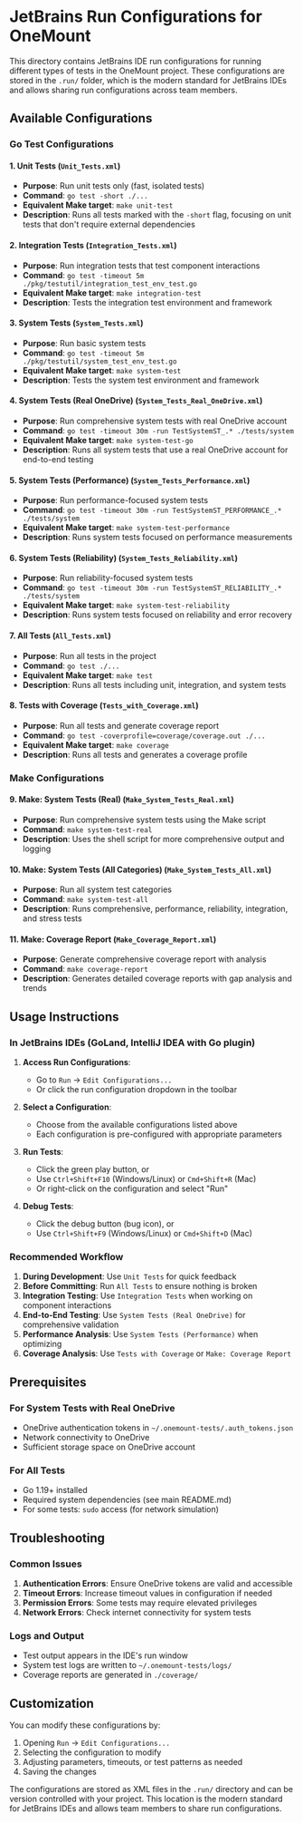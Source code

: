 # JetBrains Run Configurations for OneMount

This directory contains JetBrains IDE run configurations for running different types of tests in the OneMount project. These configurations are stored in the `.run/` folder, which is the modern standard for JetBrains IDEs and allows sharing run configurations across team members.

## Available Configurations

### Go Test Configurations

#### 1. Unit Tests (`Unit_Tests.xml`)
- **Purpose**: Run unit tests only (fast, isolated tests)
- **Command**: `go test -short ./...`
- **Equivalent Make target**: `make unit-test`
- **Description**: Runs all tests marked with the `-short` flag, focusing on unit tests that don't require external dependencies

#### 2. Integration Tests (`Integration_Tests.xml`)
- **Purpose**: Run integration tests that test component interactions
- **Command**: `go test -timeout 5m ./pkg/testutil/integration_test_env_test.go`
- **Equivalent Make target**: `make integration-test`
- **Description**: Tests the integration test environment and framework

#### 3. System Tests (`System_Tests.xml`)
- **Purpose**: Run basic system tests
- **Command**: `go test -timeout 5m ./pkg/testutil/system_test_env_test.go`
- **Equivalent Make target**: `make system-test`
- **Description**: Tests the system test environment and framework

#### 4. System Tests (Real OneDrive) (`System_Tests_Real_OneDrive.xml`)
- **Purpose**: Run comprehensive system tests with real OneDrive account
- **Command**: `go test -timeout 30m -run TestSystemST_.* ./tests/system`
- **Equivalent Make target**: `make system-test-go`
- **Description**: Runs all system tests that use a real OneDrive account for end-to-end testing

#### 5. System Tests (Performance) (`System_Tests_Performance.xml`)
- **Purpose**: Run performance-focused system tests
- **Command**: `go test -timeout 30m -run TestSystemST_PERFORMANCE_.* ./tests/system`
- **Equivalent Make target**: `make system-test-performance`
- **Description**: Runs system tests focused on performance measurements

#### 6. System Tests (Reliability) (`System_Tests_Reliability.xml`)
- **Purpose**: Run reliability-focused system tests
- **Command**: `go test -timeout 30m -run TestSystemST_RELIABILITY_.* ./tests/system`
- **Equivalent Make target**: `make system-test-reliability`
- **Description**: Runs system tests focused on reliability and error recovery

#### 7. All Tests (`All_Tests.xml`)
- **Purpose**: Run all tests in the project
- **Command**: `go test ./...`
- **Equivalent Make target**: `make test`
- **Description**: Runs all tests including unit, integration, and system tests

#### 8. Tests with Coverage (`Tests_with_Coverage.xml`)
- **Purpose**: Run all tests and generate coverage report
- **Command**: `go test -coverprofile=coverage/coverage.out ./...`
- **Equivalent Make target**: `make coverage`
- **Description**: Runs all tests and generates a coverage profile

### Make Configurations

#### 9. Make: System Tests (Real) (`Make_System_Tests_Real.xml`)
- **Purpose**: Run comprehensive system tests using the Make script
- **Command**: `make system-test-real`
- **Description**: Uses the shell script for more comprehensive output and logging

#### 10. Make: System Tests (All Categories) (`Make_System_Tests_All.xml`)
- **Purpose**: Run all system test categories
- **Command**: `make system-test-all`
- **Description**: Runs comprehensive, performance, reliability, integration, and stress tests

#### 11. Make: Coverage Report (`Make_Coverage_Report.xml`)
- **Purpose**: Generate comprehensive coverage report with analysis
- **Command**: `make coverage-report`
- **Description**: Generates detailed coverage reports with gap analysis and trends

## Usage Instructions

### In JetBrains IDEs (GoLand, IntelliJ IDEA with Go plugin)

1. **Access Run Configurations**:
   - Go to `Run` → `Edit Configurations...`
   - Or click the run configuration dropdown in the toolbar

2. **Select a Configuration**:
   - Choose from the available configurations listed above
   - Each configuration is pre-configured with appropriate parameters

3. **Run Tests**:
   - Click the green play button, or
   - Use `Ctrl+Shift+F10` (Windows/Linux) or `Cmd+Shift+R` (Mac)
   - Or right-click on the configuration and select "Run"

4. **Debug Tests**:
   - Click the debug button (bug icon), or
   - Use `Ctrl+Shift+F9` (Windows/Linux) or `Cmd+Shift+D` (Mac)

### Recommended Workflow

1. **During Development**: Use `Unit Tests` for quick feedback
2. **Before Committing**: Run `All Tests` to ensure nothing is broken
3. **Integration Testing**: Use `Integration Tests` when working on component interactions
4. **End-to-End Testing**: Use `System Tests (Real OneDrive)` for comprehensive validation
5. **Performance Analysis**: Use `System Tests (Performance)` when optimizing
6. **Coverage Analysis**: Use `Tests with Coverage` or `Make: Coverage Report`

## Prerequisites

### For System Tests with Real OneDrive
- OneDrive authentication tokens in `~/.onemount-tests/.auth_tokens.json`
- Network connectivity to OneDrive
- Sufficient storage space on OneDrive account

### For All Tests
- Go 1.19+ installed
- Required system dependencies (see main README.md)
- For some tests: `sudo` access (for network simulation)

## Troubleshooting

### Common Issues

1. **Authentication Errors**: Ensure OneDrive tokens are valid and accessible
2. **Timeout Errors**: Increase timeout values in configuration if needed
3. **Permission Errors**: Some tests may require elevated privileges
4. **Network Errors**: Check internet connectivity for system tests

### Logs and Output

- Test output appears in the IDE's run window
- System test logs are written to `~/.onemount-tests/logs/`
- Coverage reports are generated in `./coverage/`

## Customization

You can modify these configurations by:
1. Opening `Run` → `Edit Configurations...`
2. Selecting the configuration to modify
3. Adjusting parameters, timeouts, or test patterns as needed
4. Saving the changes

The configurations are stored as XML files in the `.run/` directory and can be version controlled with your project. This location is the modern standard for JetBrains IDEs and allows team members to share run configurations.
